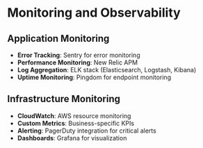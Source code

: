 # Monitoring and Observability

## Application Monitoring
- **Error Tracking**: Sentry for error monitoring
- **Performance Monitoring**: New Relic APM
- **Log Aggregation**: ELK stack (Elasticsearch, Logstash, Kibana)
- **Uptime Monitoring**: Pingdom for endpoint monitoring

## Infrastructure Monitoring
- **CloudWatch**: AWS resource monitoring
- **Custom Metrics**: Business-specific KPIs
- **Alerting**: PagerDuty integration for critical alerts
- **Dashboards**: Grafana for visualization
